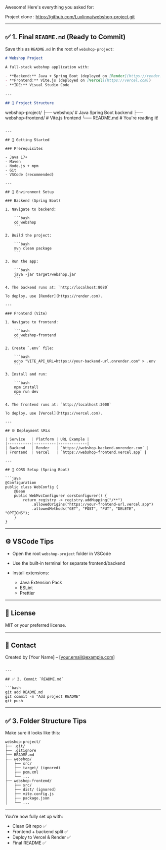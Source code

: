 Awesome! Here's everything you asked for:

Project clone : https://github.com/Luxlinna/webshop-project.git

---

## ✅ 1. Final `README.md` (Ready to Commit)

Save this as `README.md` in the root of `webshop-project`:

```markdown
# Webshop Project

A full-stack webshop application with:

- **Backend:** Java + Spring Boot (deployed on [Render](https://render.com))
- **Frontend:** Vite.js (deployed on [Vercel](https://vercel.com))
- **IDE:** Visual Studio Code

---

## 📁 Project Structure

```

webshop-project/
├── webshop/             # Java Spring Boot backend
├── webshop-frontend/    # Vite.js frontend
└── README.md            # You're reading it!

````

---

## 🚀 Getting Started

### Prerequisites

- Java 17+
- Maven
- Node.js + npm
- Git
- VSCode (recommended)

---

## 🧠 Environment Setup

### Backend (Spring Boot)

1. Navigate to backend:

    ```bash
    cd webshop
    ```

2. Build the project:

    ```bash
    mvn clean package
    ```

3. Run the app:

    ```bash
    java -jar target/webshop.jar
    ```

4. The backend runs at: `http://localhost:8080`

To deploy, use [Render](https://render.com).

---

### Frontend (Vite)

1. Navigate to frontend:

    ```bash
    cd webshop-frontend
    ```

2. Create `.env` file:

    ```bash
    echo "VITE_API_URL=https://your-backend-url.onrender.com" > .env
    ```

3. Install and run:

    ```bash
    npm install
    npm run dev
    ```

4. The frontend runs at: `http://localhost:3000`

To deploy, use [Vercel](https://vercel.com).

---

## 🌐 Deployment URLs

| Service   | Platform | URL Example |
|-----------|----------|-------------|
| Backend   | Render   | `https://webshop-backend.onrender.com` |
| Frontend  | Vercel   | `https://webshop-frontend.vercel.app` |

---

## 🔐 CORS Setup (Spring Boot)

```java
@Configuration
public class WebConfig {
    @Bean
    public WebMvcConfigurer corsConfigurer() {
        return registry -> registry.addMapping("/**")
            .allowedOrigins("https://your-frontend-url.vercel.app")
            .allowedMethods("GET", "POST", "PUT", "DELETE", "OPTIONS");
    }
}
````

---

## ⚙️ VSCode Tips

* Open the root `webshop-project` folder in VSCode
* Use the built-in terminal for separate frontend/backend
* Install extensions:

  * Java Extension Pack
  * ESLint
  * Prettier

---

## 📝 License

MIT or your preferred license.

---

## 🙋 Contact

Created by \[Your Name] – \[[your.email@example.com](mailto:your.email@example.com)]

````

---

## ✅ 2. Commit `README.md`

```bash
git add README.md
git commit -m "Add project README"
git push
````

---

## ✅ 3. Folder Structure Tips

Make sure it looks like this:

```
webshop-project/
├── .git/
├── .gitignore
├── README.md
├── webshop/
│   ├── src/
│   ├── target/ (ignored)
│   ├── pom.xml
│   └── ...
├── webshop-frontend/
│   ├── src/
│   ├── dist/ (ignored)
│   ├── vite.config.js
│   ├── package.json
│   └── ...
```

---

You're now fully set up with:

* Clean Git repo ✅
* Frontend + backend split ✅
* Deploy to Vercel & Render ✅
* Final README ✅


